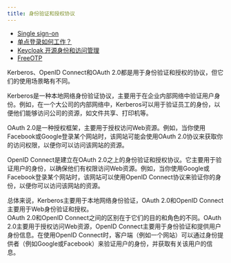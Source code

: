 ```yaml
---
title: 身份验证和授权协议
---
```

- [Single sign-on](https://en.wikipedia.org/wiki/Single_sign-on)
- [单点登录如何工作？](https://www.onelogin.com/learn/how-single-sign-on-works)
- [Keycloak 开源身份和访问管理](https://www.keycloak.org/)
- [FreeOTP](https://github.com/freeotp)

Kerberos、OpenID Connect和OAuth 2.0都是用于身份验证和授权的协议，但它们的使用场景略有不同。


Kerberos是一种本地网络身份验证协议，主要用于在企业内部网络中验证用户身份。例如，在一个大公司的内部网络中，Kerberos可以用于验证员工的身份，以便他们能够访问公司的资源，如文件共享、打印机等。


OAuth 2.0是一种授权框架，主要用于授权访问Web资源。例如，当你使用Facebook或Google登录某个网站时，该网站可能会使用OAuth 2.0协议来获取你的访问权限，以便你可以访问该网站的资源。


OpenID Connect是建立在OAuth 2.0之上的身份验证和授权协议。它主要用于验证用户的身份，以确保他们有权限访问Web资源。例如，当你使用Google或Facebook登录某个网站时，该网站可以使用OpenID Connect协议来验证你的身份，以便你可以访问该网站的资源。


总体来说，Kerberos主要用于本地网络身份验证，OAuth 2.0和OpenID Connect主要用于Web身份验证和授权。  
OAuth 2.0和OpenID Connect之间的区别在于它们的目的和角色的不同。OAuth 2.0主要用于授权访问Web资源，OpenID Connect主要用于身份验证和提供用户身份信息。在使用OpenID Connect时，客户端（例如一个网站）可以通过身份提供者（例如Google或Facebook）来验证用户的身份，并获取有关该用户的信息。